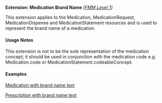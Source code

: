 **Extension: Medication Brand Name** *[[FMM Level 1](guidance.html)]*

This extension applies to the Medication, MedicationRequest, MedicationDispense and MedicationStatement resources and is used to represent the brand name of a medication.


#### Usage Notes
This extension is not to be the sole representation of the medication concept; it should be used in conjunction with the medication code e.g. Medication.code or MedicationStatement.codeableConcept.


#### Examples
[Medication with brand name text](Medication-BrandedPack1.html)

[Prescription with brand name text](MedicationRequest-medicationrequest-example2.html)